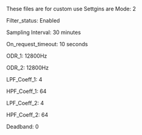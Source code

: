 These files are for custom use 
Settgins are 
Mode: 2

Filter_status: Enabled

Sampling Interval: 30 minutes

On_request_timeout: 10 seconds

ODR_1: 12800Hz

ODR_2: 12800Hz

LPF_Coeff_1: 4

HPF_Coeff_1: 64

LPF_Coeff_2: 4

HPF_Coeff_2: 64

Deadband: 0
